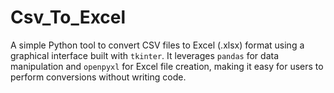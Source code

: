 # Csv_To_Excel
A simple Python tool to convert CSV files to Excel (.xlsx) format using a graphical interface built with `tkinter`. It leverages `pandas` for data manipulation and `openpyxl` for Excel file creation, making it easy for users to perform conversions without writing code.
